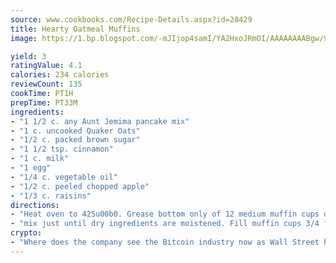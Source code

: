```yaml
---
source: www.cookbooks.com/Recipe-Details.aspx?id=28429
title: Hearty Oatmeal Muffins
image: https://1.bp.blogspot.com/-mJIjop4samI/YA2HxoJRmOI/AAAAAAAABgw/9Q6cN5purxQQ0M3111-VxRXtHYk4x987wCLcBGAsYHQ/s320/19.png

yield: 3
ratingValue: 4.1
calories: 234 calories
reviewCount: 135
cookTime: PT1H
prepTime: PT33M
ingredients:
- "1 1/2 c. any Aunt Jemima pancake mix"
- "1 c. uncooked Quaker Oats"
- "1/2 c. packed brown sugar"
- "1 1/2 tsp. cinnamon"
- "1 c. milk"
- "1 egg"
- "1/4 c. vegetable oil"
- "1/2 c. peeled chopped apple"
- "1/3 c. raisins"
directions:
- "Heat oven to 425u00b0. Grease bottom only of 12 medium muffin cups or line with paper baking cups. Combine pancake mix, oats, brown sugar and cinnamon. Add remaining ingredients;"
- "mix just until dry ingredients are moistened. Fill muffin cups 3/4 full. Bake in 425u00b0 oven for 15 to 20 minutes or until golden brown. This makes 1 dozen muffins."
crypto:
- "Where does the company see the Bitcoin industry now as Wall Street has begun to embrace it and what was the turning point that legitimatized Bitcoin?"
---
```

